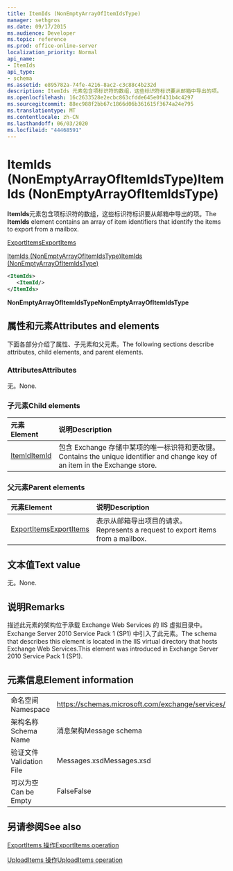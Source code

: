 ```yaml
---
title: ItemIds (NonEmptyArrayOfItemIdsType)
manager: sethgros
ms.date: 09/17/2015
ms.audience: Developer
ms.topic: reference
ms.prod: office-online-server
localization_priority: Normal
api_name:
- ItemIds
api_type:
- schema
ms.assetid: e895782a-74fe-4216-8ac2-c3c88c4b232d
description: ItemIds 元素包含项标识符的数组，这些标识符标识要从邮箱中导出的项。
ms.openlocfilehash: 16c2633528e2ecbc863cfdde645e0f431b4c4297
ms.sourcegitcommit: 88ec988f2bb67c1866d06b361615f3674a24e795
ms.translationtype: MT
ms.contentlocale: zh-CN
ms.lasthandoff: 06/03/2020
ms.locfileid: "44468591"
---
```

# <a name="itemids-nonemptyarrayofitemidstype"></a><span data-ttu-id="b3e13-103">ItemIds (NonEmptyArrayOfItemIdsType)</span><span class="sxs-lookup"><span data-stu-id="b3e13-103">ItemIds (NonEmptyArrayOfItemIdsType)</span></span>

<span data-ttu-id="b3e13-104">**ItemIds**元素包含项标识符的数组，这些标识符标识要从邮箱中导出的项。</span><span class="sxs-lookup"><span data-stu-id="b3e13-104">The **ItemIds** element contains an array of item identifiers that identify the items to export from a mailbox.</span></span> 
  
[<span data-ttu-id="b3e13-105">ExportItems</span><span class="sxs-lookup"><span data-stu-id="b3e13-105">ExportItems</span></span>](exportitems.md)
  
[<span data-ttu-id="b3e13-106">ItemIds (NonEmptyArrayOfItemIdsType)</span><span class="sxs-lookup"><span data-stu-id="b3e13-106">ItemIds (NonEmptyArrayOfItemIdsType)</span></span>](itemids-nonemptyarrayofitemidstype.md)
  
```XML
<ItemIds>
   <ItemId/>
</ItemIds>
```

 <span data-ttu-id="b3e13-107">**NonEmptyArrayOfItemIdsType**</span><span class="sxs-lookup"><span data-stu-id="b3e13-107">**NonEmptyArrayOfItemIdsType**</span></span>
## <a name="attributes-and-elements"></a><span data-ttu-id="b3e13-108">属性和元素</span><span class="sxs-lookup"><span data-stu-id="b3e13-108">Attributes and elements</span></span>

<span data-ttu-id="b3e13-109">下面各部分介绍了属性、子元素和父元素。</span><span class="sxs-lookup"><span data-stu-id="b3e13-109">The following sections describe attributes, child elements, and parent elements.</span></span>
  
### <a name="attributes"></a><span data-ttu-id="b3e13-110">Attributes</span><span class="sxs-lookup"><span data-stu-id="b3e13-110">Attributes</span></span>

<span data-ttu-id="b3e13-111">无。</span><span class="sxs-lookup"><span data-stu-id="b3e13-111">None.</span></span>
  
### <a name="child-elements"></a><span data-ttu-id="b3e13-112">子元素</span><span class="sxs-lookup"><span data-stu-id="b3e13-112">Child elements</span></span>

|<span data-ttu-id="b3e13-113">**元素**</span><span class="sxs-lookup"><span data-stu-id="b3e13-113">**Element**</span></span>|<span data-ttu-id="b3e13-114">**说明**</span><span class="sxs-lookup"><span data-stu-id="b3e13-114">**Description**</span></span>|
|:-----|:-----|
|[<span data-ttu-id="b3e13-115">ItemId</span><span class="sxs-lookup"><span data-stu-id="b3e13-115">ItemId</span></span>](itemid.md) <br/> |<span data-ttu-id="b3e13-116">包含 Exchange 存储中某项的唯一标识符和更改键。</span><span class="sxs-lookup"><span data-stu-id="b3e13-116">Contains the unique identifier and change key of an item in the Exchange store.</span></span>  <br/> |
   
### <a name="parent-elements"></a><span data-ttu-id="b3e13-117">父元素</span><span class="sxs-lookup"><span data-stu-id="b3e13-117">Parent elements</span></span>

|<span data-ttu-id="b3e13-118">**元素**</span><span class="sxs-lookup"><span data-stu-id="b3e13-118">**Element**</span></span>|<span data-ttu-id="b3e13-119">**说明**</span><span class="sxs-lookup"><span data-stu-id="b3e13-119">**Description**</span></span>|
|:-----|:-----|
|[<span data-ttu-id="b3e13-120">ExportItems</span><span class="sxs-lookup"><span data-stu-id="b3e13-120">ExportItems</span></span>](exportitems.md) <br/> |<span data-ttu-id="b3e13-121">表示从邮箱导出项目的请求。</span><span class="sxs-lookup"><span data-stu-id="b3e13-121">Represents a request to export items from a mailbox.</span></span>  <br/> |
   
## <a name="text-value"></a><span data-ttu-id="b3e13-122">文本值</span><span class="sxs-lookup"><span data-stu-id="b3e13-122">Text value</span></span>

<span data-ttu-id="b3e13-123">无。</span><span class="sxs-lookup"><span data-stu-id="b3e13-123">None.</span></span>
  
## <a name="remarks"></a><span data-ttu-id="b3e13-124">说明</span><span class="sxs-lookup"><span data-stu-id="b3e13-124">Remarks</span></span>

<span data-ttu-id="b3e13-125">描述此元素的架构位于承载 Exchange Web Services 的 IIS 虚拟目录中。Exchange Server 2010 Service Pack 1 (SP1) 中引入了此元素。</span><span class="sxs-lookup"><span data-stu-id="b3e13-125">The schema that describes this element is located in the IIS virtual directory that hosts Exchange Web Services.This element was introduced in Exchange Server 2010 Service Pack 1 (SP1).</span></span>
  
## <a name="element-information"></a><span data-ttu-id="b3e13-126">元素信息</span><span class="sxs-lookup"><span data-stu-id="b3e13-126">Element information</span></span>

|||
|:-----|:-----|
|<span data-ttu-id="b3e13-127">命名空间</span><span class="sxs-lookup"><span data-stu-id="b3e13-127">Namespace</span></span>  <br/> |https://schemas.microsoft.com/exchange/services/2006/messages  <br/> |
|<span data-ttu-id="b3e13-128">架构名称</span><span class="sxs-lookup"><span data-stu-id="b3e13-128">Schema Name</span></span>  <br/> |<span data-ttu-id="b3e13-129">消息架构</span><span class="sxs-lookup"><span data-stu-id="b3e13-129">Message schema</span></span>  <br/> |
|<span data-ttu-id="b3e13-130">验证文件</span><span class="sxs-lookup"><span data-stu-id="b3e13-130">Validation File</span></span>  <br/> |<span data-ttu-id="b3e13-131">Messages.xsd</span><span class="sxs-lookup"><span data-stu-id="b3e13-131">Messages.xsd</span></span>  <br/> |
|<span data-ttu-id="b3e13-132">可以为空</span><span class="sxs-lookup"><span data-stu-id="b3e13-132">Can be Empty</span></span>  <br/> |<span data-ttu-id="b3e13-133">False</span><span class="sxs-lookup"><span data-stu-id="b3e13-133">False</span></span>  <br/> |
   
## <a name="see-also"></a><span data-ttu-id="b3e13-134">另请参阅</span><span class="sxs-lookup"><span data-stu-id="b3e13-134">See also</span></span>



[<span data-ttu-id="b3e13-135">ExportItems 操作</span><span class="sxs-lookup"><span data-stu-id="b3e13-135">ExportItems operation</span></span>](exportitems-operation.md)
  
[<span data-ttu-id="b3e13-136">UploadItems 操作</span><span class="sxs-lookup"><span data-stu-id="b3e13-136">UploadItems operation</span></span>](uploaditems-operation.md)


